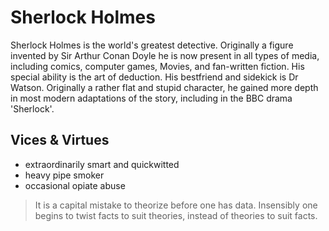 # Sherlock Holmes
Sherlock Holmes is the world's greatest detective. Originally a figure invented by
Sir Arthur Conan Doyle he is now present in all types of media, including comics, computer
games, Movies, and fan-written fiction. His special ability is the art of deduction. His bestfriend and sidekick is Dr Watson. Originally a rather flat and stupid character, he gained more depth in most modern adaptations of the story, including in the BBC drama 'Sherlock'.
## Vices & Virtues
* extraordinarily smart and quickwitted
* heavy pipe smoker
* occasional opiate abuse

> It is a capital mistake to theorize before one has data. Insensibly one begins to twist facts to suit theories, instead of theories to suit facts.

